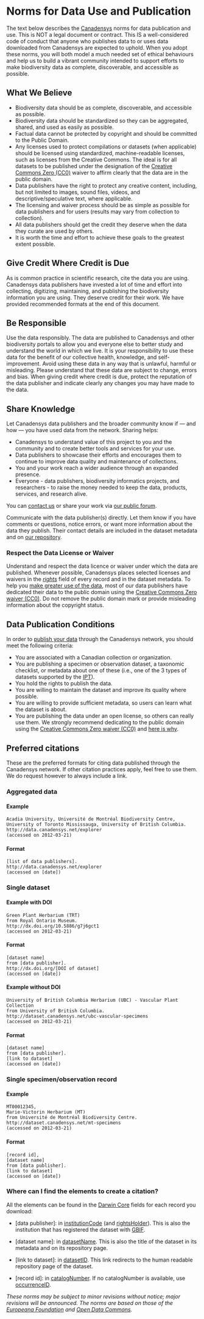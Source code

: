 # Norms for Data Use and Publication

The text below describes the [Canadensys](http://www.canadensys.net) norms for data publication and use. This is NOT a legal document or contract. This IS a well-considered code of conduct that anyone who publishes data to or uses data downloaded from Canadensys are expected to uphold. When you adopt these norms, you will both model a much needed set of ethical behaviours and help us to build a vibrant community intended to support efforts to make biodiversity data as complete, discoverable, and accessible as possible.

## What We Believe

* Biodiversity data should be as complete, discoverable, and accessible as possible.
* Biodiversity data should be standardized so they can be aggregated, shared, and used as easily as possible.
* Factual data cannot be protected by copyright and should be committed to the Public Domain.
* Any licenses used to protect compilations or datasets (when applicable) should be licensed using standardized, machine-readable licenses, such as licenses from the Creative Commons. The ideal is for all datasets to be published under the designation of the [Creative Commons Zero (CC0)](https://creativecommons.org/publicdomain/zero/1.0/) waiver to affirm clearly that the data are in the public domain.
* Data publishers have the right to protect any creative content, including, but not limited to images, sound files, videos, and descriptive/speculative text, where applicable.
* The licensing and waiver process should be as simple as possible for data publishers and for users (results may vary from collection to collection).
* All data publishers should get the credit they deserve when the data they curate are used by others.
* It is worth the time and effort to achieve these goals to the greatest extent possible.

## Give Credit Where Credit is Due

As is common practice in scientific research, cite the data you are using. Canadensys data publishers have invested a lot of time and effort into collecting, digitizing, maintaining, and publishing the biodiversity information you are using. They deserve credit for their work. We have provided recommended formats at the end of this document.

## Be Responsible

Use the data responsibly. The data are published to Canadensys and other biodiversity portals to allow you and everyone else to better study and understand the world in which we live. It is your responsibility to use these data for the benefit of our collective health, knowledge, and self-improvement. Avoid using these data in any way that is unlawful, harmful or misleading. Please understand that these data are subject to change, errors and bias. When giving credit where credit is due, protect the reputation of the data publisher and indicate clearly any changes you may have made to the data.

## Share Knowledge

Let Canadensys data publishers and the broader community know if — and how — you have used data from the network. Sharing helps:
* Canadensys to understand value of this project to you and the community and to create better tools and services for your use.
* Data publishers to showcase their efforts and encourages them to continue to improve data quality and maintenance of collections.
* You and your work reach a wider audience through an expanded presence.
* Everyone - data publishers, biodiversity informatics projects, and researchers - to raise the money needed to keep the data, products, services, and research alive.

You can [contact us](http://www.canadensys.net/contact) or share your work via [our public forum](http://www.canadensys.net/forum).

Communicate with the data publisher(s) directly. Let them know if you have comments or questions, notice errors, or want more information about the data they publish. Their contact details are included in the dataset metadata and on [our repository](http://data.canadensys.net/ipt).

### Respect the Data License or Waiver

Understand and respect the data licence or waiver under which the data are published. Whenever possible, Canadensys places selected licenses and waivers in the *[rights](http://rs.tdwg.org/dwc/terms/index.htm#dcterms:rights)* field of every record and in the dataset metadata. To help you [make greater use of the data](http://www.canadensys.net/2012/why-we-should-publish-our-data-under-cc0), most of our data publishers have dedicated their data to the public domain using the [Creative Commons Zero waiver (CC0)](http://creativecommons.org/publicdomain/zero/1.0/). Do not remove the public domain mark or provide misleading information about the copyright status.

## Data Publication Conditions

In order to [publish your data](http://www.canadensys.net/publication) through the Canadensys network, you should meet the following criteria:

* You are associated with a Canadian collection or organization.
* You are publishing a specimen or observation dataset, a taxonomic checklist, or metadata about one of these (i.e., one of the 3 types of datasets supported by the [IPT](http://www.canadensys.net/ipt)).
* You hold the rights to publish the data.
* You are willing to maintain the dataset and improve its quality where possible.
* You are willing to provide sufficient metadata, so users can learn what the dataset is about.
* You are publishing the data under an open license, so others can really use them. We strongly recommend dedicating to the public domain using the [Creative Commons Zero waiver (CC0)](http://creativecommons.org/publicdomain/zero/1.0/) and [here is why](http://www.canadensys.net/2012/why-we-should-publish-our-data-under-cc0).

## <a id="citations"></a>Preferred citations

These are the preferred formats for citing data published through the Canadensys network. If other citation practices apply, feel free to use them. We do request however to always include a link.

### Aggregated data

#### Example

	Acadia University, Université de Montréal Biodiversity Centre, 
	University of Toronto Mississauga, University of British Columbia. 
	http://data.canadensys.net/explorer 
	(accessed on 2012-03-21)

#### Format

	[list of data publishers]. 
	http://data.canadensys.net/explorer 
	(accessed on [date])

### Single dataset

#### Example with DOI

	Green Plant Herbarium (TRT) 
	from Royal Ontario Museum. 
	http://dx.doi.org/10.5886/g7j6gct1 
	(accessed on 2012-03-21)

#### Format

	[dataset name] 
	from [data publisher]. 
	http://dx.doi.org/[DOI of dataset] 
	(accessed on [date])

#### Example without DOI

	University of British Columbia Herbarium (UBC) - Vascular Plant Collection 
	from University of British Columbia. 
	http://dataset.canadensys.net/ubc-vascular-specimens 
	(accessed on 2012-03-21)

#### Format

	[dataset name] 
	from [data publisher]. 
	[link to dataset] 
	(accessed on [date])

### Single specimen/observation record

#### Example

	MT00012345, 
	Marie-Victorin Herbarium (MT) 
	from Université de Montréal Biodiversity Centre. 
	http://dataset.canadensys.net/mt-specimens 
	(accessed on 2012-03-21)

#### Format

	[record id], 
	[dataset name] 
	from [data publisher]. 
	[link to dataset] 
	(accessed on [date])

### Where can I find the elements to create a citation?

All the elements can be found in the [Darwin Core](http://www.canadensys.net/darwin-core) fields for each record you download:

* [data publisher]: in [institutionCode](http://rs.tdwg.org/dwc/terms/index.htm#institutionCode) (and [rightsHolder](http://rs.tdwg.org/dwc/terms/index.htm#rightsHolder)). This is also the institution that has registered the dataset with [GBIF](http://www.gbif.org).

* [dataset name]: in [datasetName](http://rs.tdwg.org/dwc/terms/index.htm#datasetName). This is also the title of the dataset in its metadata and on its repository page.

* [link to dataset]: in [datasetID](http://rs.tdwg.org/dwc/terms/index.htm#datasetID). This link redirects to the human readable repository page of the dataset.

* [record id]: in [catalogNumber](http://rs.tdwg.org/dwc/terms/index.htm#catalogNumber). If no catalogNumber is available, use [occurrenceID](http://rs.tdwg.org/dwc/terms/index.htm#occurrenceID).

*These norms may be subject to minor revisions without notice; major revisions will be announced. The norms are based on those of the [Europeana Foundation](http://www.europeana.eu/portal/pd-usage-guide.html) and [Open Data Commons](http://opendatacommons.org/norms/odc-by-sa/).*
